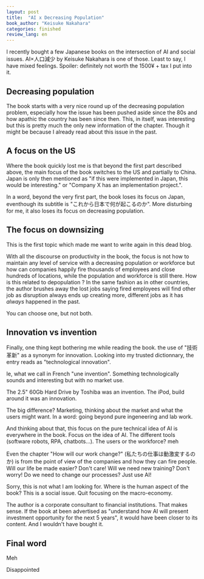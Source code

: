 ```yaml
---
layout: post
title:  "AI x Decreasing Population"
book_author: "Keisuke Nakahara"
categories: finished
review_lang: en
---
```


I recently bought a few Japanese books on the intersection of AI and social issues. AI×人口減少 by Keisuke Nakahara is one of those. Least to say, I have mixed feelings. Spoiler: definitely not worth the 1500¥ + tax I put into it.

## Decreasing population

The book starts with a very nice round up of the decreasing population problem, especially how the issue has been pushed aside since the 80s and how apathic the country has been since then. 
This, in itself, was interesting but this is pretty much the only new information of the chapter. Though it might be because I already read about this issue in the past.

## A focus on the US

Where the book quickly lost me is that beyond the first part described above, the main focus of the book switches to the US and partially to China. Japan is only then mentioned as "if this were implemented in Japan, this would be interesting." or "Company X has an implementation project.".

In a word, beyond the very first part, the book loses its focus on Japan, eventhough its subtitle is "これから日本で何が起こるのか". More disturbing for me, it also loses its focus on decreasing population.

## The focus on downsizing

This is the first topic which made me want to write again in this dead blog.

With all the discourse on productivity in the book, the focus is not how to maintain any level of service with a decreasing population or workforce but how can companies happily fire thousands of employees and close hundreds of locations, while the population and workforce is still there. How is this related to depopulation ? In the same fashion as in other countries, the author brushes away the lost jobs saying fired employees will find other job as disruption always ends up creating more, different jobs as it has *always* happened in the past.

You can choose one, but not both.

## Innovation vs invention

Finally, one thing kept bothering me while reading the book. the use of "技術革新" as a synonym for innovation.
Looking into my trusted dictionnary, the entry reads as "technological innovation".

Ie, what we call in French "une invention".
Something technologically sounds and interesting but with no market use.

The 2.5" 60Gb Hard Drive by Toshiba was an invention. The iPod, build around it was an innovation.

The big difference? Marketing, thinking about the market and what the users might want. In a word: going beyond pure ingeneering and lab work.

And thinking about that, this focus on the pure technical idea of AI is everywhere in the book. Focus on the idea of AI. The different tools (software robots, RPA, chatbots...). The users or the workforce? meh

Even the chapter "How will our work change?" (私たちの仕事は動激変するのか) is from the point of view of the companies and how they can fire people. Will our life be made easier? Don't care! Will we need new training? Don't worry! Do we need to change our processes? Just use AI!

Sorry, this is not what I am looking for. Where is the human aspect of the book? This is a social issue. Quit focusing on the macro-economy.

The author is a corporate consultant to financial institutions. That makes sense. If the book at been advertised as "understand how AI will present investment opportunity for the next 5 years", it would have been closer to its content. And I wouldn't have bought it.

## Final word

Meh

Disappointed
